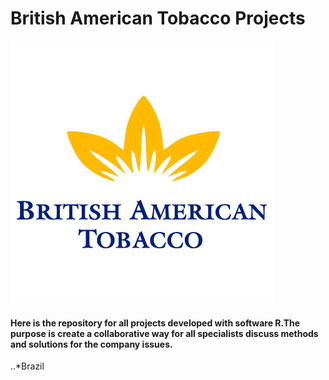 # British American Tobacco Projects

![alt text](https://github.com/Saraiva77/British-American-Tobacco/blob/master/BAT_Loggo.png)


#### Here is the repository for all projects developed with software R.The purpose is create a collaborative way for all specialists discuss methods and solutions for the company issues.

..*Brazil
